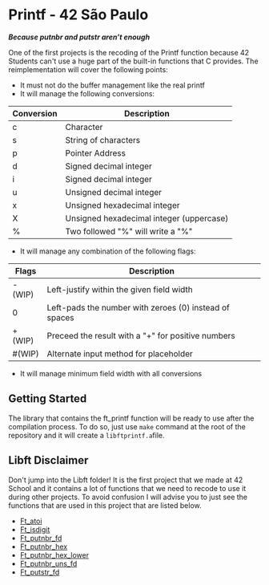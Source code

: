 # Printf - 42 São Paulo
***Because putnbr and putstr aren’t enough***

One of the first projects is the recoding of the Printf function because 42 Students can't use a huge part of the built-in functions that C provides. The reimplementation will cover the following points:

- It must not do the buffer management like the real printf
- It will manage the following conversions:

| Conversion  | Description                                |
|-------------|------------------------------------------  |
| c           | Character                                  |
| s           | String of characters                       |
| p           | Pointer Address                            |
| d           | Signed decimal integer                     |
| i           | Signed decimal integer                     |
| u           | Unsigned decimal integer                   |
| x           | Unsigned hexadecimal integer               |
| X           | Unsigned hexadecimal integer (uppercase)   |
| %           | Two followed "%" will write a "%"          |

- It will manage any combination of the following flags:

| Flags  | Description                                                   |
|--------|-------------------------------------------------------------  |
| -(WIP)      | Left-justify within the given field width                |
| 0      | Left-pads the number with zeroes (0) instead of spaces   |
| +(WIP)      | Preceed the result with a "+" for positive numbers       |
| #(WIP)      | Alternate input method for placeholder                   |

- It will manage minimum field width with all conversions

## Getting Started

The library that contains the ft_printf function will be ready to use after the compilation process. To do so, just use `make` command at the root of the repository and it will create a `libftprintf.a`file.

## Libft Disclaimer

Don't jump into the Libft folder! It is the first project that we made at 42 School and it contains a lot of functions that we need to recode to use it during other projects. To avoid confusion I will advise you to just see the functions that are used in this project that are listed below.

- [Ft_atoi](https://github.com/Leomelati/Ft_printf/blob/master/Libft/ft_atoi.c)
- [Ft_isdigit](https://github.com/Leomelati/Ft_printf/blob/master/Libft/ft_isdigit.c)
- [Ft_putnbr_fd](https://github.com/Leomelati/Ft_printf/blob/master/Libft/ft_putnbr_fd.c)
- [Ft_putnbr_hex](https://github.com/Leomelati/Ft_printf/blob/master/Libft/ft_putnbr_hex.c)
- [Ft_putnbr_hex_lower](https://github.com/Leomelati/Ft_printf/blob/master/Libft/ft_putnbr_hex_lower.c)
- [Ft_putnbr_uns_fd](https://github.com/Leomelati/Ft_printf/blob/master/Libft/ft_putnbr_uns_fd.c)
- [Ft_putstr_fd](https://github.com/Leomelati/Ft_printf/blob/master/Libft/ft_putstr_fd.c)
